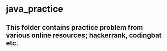 # java_practice

## This folder contains practice problem from various online resources; hackerrank, codingbat etc.
